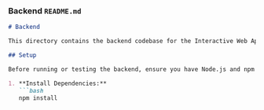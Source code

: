 
### Backend `README.md`

```markdown
# Backend

This directory contains the backend codebase for the Interactive Web Application.

## Setup

Before running or testing the backend, ensure you have Node.js and npm installed.

1. **Install Dependencies:**
   ```bash
   npm install
